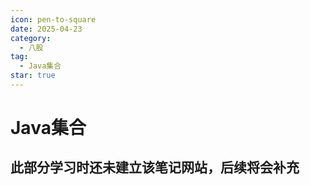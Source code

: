 ```yaml
---
icon: pen-to-square
date: 2025-04-23
category:
  - 八股
tag:
  - Java集合
star: true
---
```


# Java集合

## 此部分学习时还未建立该笔记网站，后续将会补充
